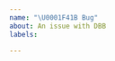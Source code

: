 ```yaml
---
name: "\U0001F41B Bug"
about: An issue with DBB
labels: 

---
```


<!-- Type the bug description below. Please include info like your browser if applicable. -->
